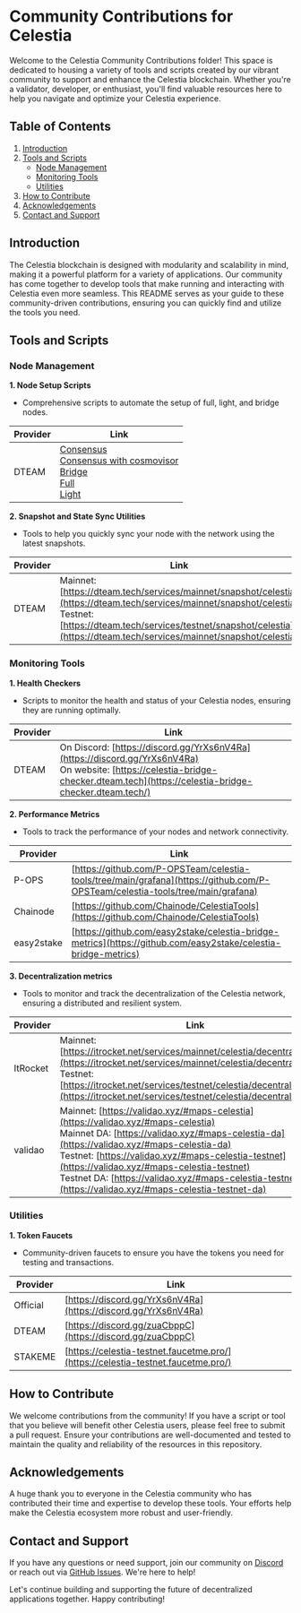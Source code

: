 # Community Contributions for Celestia

Welcome to the Celestia Community Contributions folder! This space is dedicated to housing a variety of tools and scripts created by our vibrant community to support and enhance the Celestia blockchain. Whether you're a validator, developer, or enthusiast, you'll find valuable resources here to help you navigate and optimize your Celestia experience.

## Table of Contents

1. [Introduction](#introduction)
2. [Tools and Scripts](#tools-and-scripts)
   - [Node Management](#node-management)
   - [Monitoring Tools](#monitoring-tools)
   - [Utilities](#utilities)
3. [How to Contribute](#how-to-contribute)
4. [Acknowledgements](#acknowledgements)
5. [Contact and Support](#contact-and-support)

## Introduction

The Celestia blockchain is designed with modularity and scalability in mind, making it a powerful platform for a variety of applications. Our community has come together to develop tools that make running and interacting with Celestia even more seamless. This README serves as your guide to these community-driven contributions, ensuring you can quickly find and utilize the tools you need.

## Tools and Scripts

### Node Management

**1. Node Setup Scripts**
   - Comprehensive scripts to automate the setup of full, light, and bridge nodes.
     
| Provider | Link |
|-------------|-------------|
| DTEAM | [Consensus](https://dteam.tech/services/mainnet/installation-guide/celestia?type=consensus)<br>[Consensus with cosmovisor](https://dteam.tech/services/mainnet/installation-guide/celestia?type=cosmovisor)<br>[Bridge](https://dteam.tech/services/mainnet/installation-guide/celestia?type=bridge)<br>[Full](https://dteam.tech/services/mainnet/installation-guide/celestia?type=full)<br>[Light](https://dteam.tech/services/mainnet/installation-guide/celestia?type=light) |


**2. Snapshot and State Sync Utilities**
   - Tools to help you quickly sync your node with the network using the latest snapshots.

| Provider | Link |
|-------------|-------------|
| DTEAM | Mainnet: [https://dteam.tech/services/mainnet/snapshot/celestia](https://dteam.tech/services/mainnet/snapshot/celestia)<br>Testnet: [https://dteam.tech/services/testnet/snapshot/celestia](https://dteam.tech/services/mainnet/snapshot/celestia) |

### Monitoring Tools

**1. Health Checkers**
   - Scripts to monitor the health and status of your Celestia nodes, ensuring they are running optimally.

| Provider | Link |
|-------------|-------------|
| DTEAM | On Discord: [https://discord.gg/YrXs6nV4Ra](https://discord.gg/YrXs6nV4Ra)<br>On website: [https://celestia-bridge-checker.dteam.tech](https://celestia-bridge-checker.dteam.tech/) |

**2. Performance Metrics**
   - Tools to track the performance of your nodes and network connectivity.

| Provider | Link |
|-------------|-------------|
| P-OPS | [https://github.com/P-OPSTeam/celestia-tools/tree/main/grafana](https://github.com/P-OPSTeam/celestia-tools/tree/main/grafana) |
| Chainode | [https://github.com/Chainode/CelestiaTools](https://github.com/Chainode/CelestiaTools) |
| easy2stake | [https://github.com/easy2stake/celestia-bridge-metrics](https://github.com/easy2stake/celestia-bridge-metrics) |

**3. Decentralization metrics**
   - Tools to monitor and track the decentralization of the Celestia network, ensuring a distributed and resilient system.

| Provider | Link |
|-------------|-------------|
| ItRocket | Mainnet: [https://itrocket.net/services/mainnet/celestia/decentralization/](https://itrocket.net/services/mainnet/celestia/decentralization/)<br>Testnet: [https://itrocket.net/services/testnet/celestia/decentralization/](https://itrocket.net/services/testnet/celestia/decentralization/) |
| validao | Mainnet: [https://validao.xyz/#maps-celestia](https://validao.xyz/#maps-celestia)<br>Mainnet DA: [https://validao.xyz/#maps-celestia-da](https://validao.xyz/#maps-celestia-da)<br>Testnet: [https://validao.xyz/#maps-celestia-testnet](https://validao.xyz/#maps-celestia-testnet)<br>Testnet DA: [https://validao.xyz/#maps-celestia-testnet-da](https://validao.xyz/#maps-celestia-testnet-da) |

### Utilities

**1. Token Faucets**
   - Community-driven faucets to ensure you have the tokens you need for testing and transactions.

| Provider | Link |
|-------------|-------------|
| Official | [https://discord.gg/YrXs6nV4Ra](https://discord.gg/YrXs6nV4Ra) |
| DTEAM | [https://discord.gg/zuaCbppC](https://discord.gg/zuaCbppC) |
| STAKEME | [https://celestia-testnet.faucetme.pro/](https://celestia-testnet.faucetme.pro/) |

## How to Contribute

We welcome contributions from the community! If you have a script or tool that you believe will benefit other Celestia users, please feel free to submit a pull request. Ensure your contributions are well-documented and tested to maintain the quality and reliability of the resources in this repository.

## Acknowledgements

A huge thank you to everyone in the Celestia community who has contributed their time and expertise to develop these tools. Your efforts help make the Celestia ecosystem more robust and user-friendly.

## Contact and Support

If you have any questions or need support, join our community on [Discord](https://discord.gg/YrXs6nV4Ra) or reach out via [GitHub Issues](https://github.com/celestiaorg/community-contributions/issues). We're here to help!

Let's continue building and supporting the future of decentralized applications together. Happy contributing!
